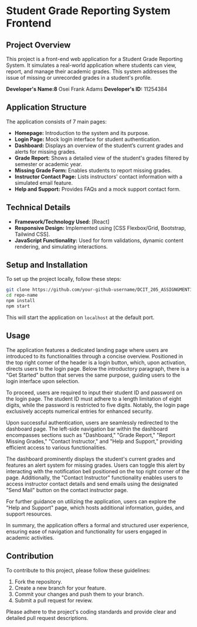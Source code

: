 # Student Grade Reporting System Frontend

## Project Overview

This project is a front-end web application for a Student Grade Reporting System. It simulates a real-world application where students can view, report, and manage their academic grades. This system addresses the issue of missing or unrecorded grades in a student's profile.

**Developer's Name:8** 
Osei Frank Adams
**Developer's ID:**
11254384


## Application Structure

The application consists of 7 main pages:

- **Homepage:** Introduction to the system and its purpose.
- **Login Page:** Mock login interface for student authentication.
- **Dashboard:** Displays an overview of the student’s current grades and alerts for missing grades.
- **Grade Report:** Shows a detailed view of the student's grades filtered by semester or academic year.
- **Missing Grade Form:** Enables students to report missing grades.
- **Instructor Contact Page:** Lists instructors' contact information with a simulated email feature.
- **Help and Support:** Provides FAQs and a mock support contact form.

## Technical Details

- **Framework/Technology Used:** [React]
- **Responsive Design:** Implemented using [CSS Flexbox/Grid, Bootstrap, Tailwind CSS].
- **JavaScript Functionality:** Used for form validations, dynamic content rendering, and simulating interactions.

## Setup and Installation

To set up the project locally, follow these steps:

```bash
git clone https://github.com/your-github-username/DCIT_205_ASSIGNGMENT1.git
cd repo-name
npm install
npm start
```

This will start the application on `localhost` at the default port.

## Usage

The application features a dedicated landing page where users are introduced to its functionalities through a concise overview. Positioned in the top right corner of the header is a login button, which, upon activation, directs users to the login page. Below the introductory paragraph, there is a "Get Started" button that serves the same purpose, guiding users to the login interface upon selection.

To proceed, users are required to input their student ID and password on the login page. The student ID must adhere to a length limitation of eight digits, while the password is restricted to five digits. Notably, the login page exclusively accepts numerical entries for enhanced security.

Upon successful authentication, users are seamlessly redirected to the dashboard page. The left-side navigation bar within the dashboard encompasses sections such as "Dashboard," "Grade Report," "Report Missing Grades," "Contact Instructor," and "Help and Support," providing efficient access to various functionalities.

The dashboard prominently displays the student's current grades and features an alert system for missing grades. Users can toggle this alert by interacting with the notification bell positioned on the top right corner of the page. Additionally, the "Contact Instructor" functionality enables users to access instructor contact details and send emails using the designated "Send Mail" button on the contact instructor page.

For further guidance on utilizing the application, users can explore the "Help and Support" page, which hosts additional information, guides, and support resources.

In summary, the application offers a formal and structured user experience, ensuring ease of navigation and functionality for users engaged in academic activities.

## Contribution

To contribute to this project, please follow these guidelines:

1. Fork the repository.
2. Create a new branch for your feature.
3. Commit your changes and push them to your branch.
4. Submit a pull request for review.

Please adhere to the project's coding standards and provide clear and detailed pull request descriptions.
